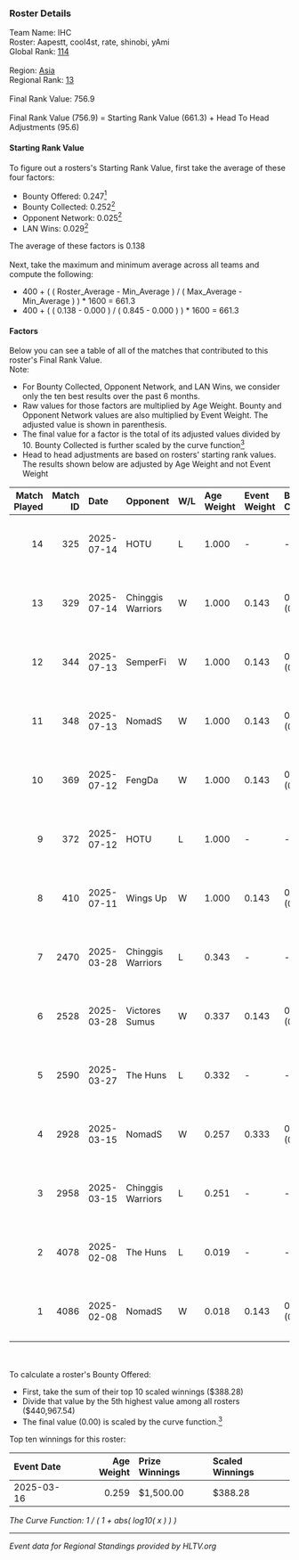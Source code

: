 ### Roster Details<br />
Team Name: IHC<br />
Roster: Aapestt, cool4st, rate, shinobi, yAmi<br />
Global Rank: [114](../../standings_global_2025_08_04.md)<br />
<br />
Region: [Asia]( ../../standings_asia_2025_08_04.md)<br />
Regional Rank: [13]( ../../standings_asia_2025_08_04.md)<br />
<br />
Final Rank Value:  756.9<br />
<br />
Final Rank Value (756.9) = Starting Rank Value (661.3) + Head To Head Adjustments (95.6)<br />

#### Starting Rank Value<br />
To figure out a rosters's Starting Rank Value, first take the average of these four factors:<br />
- Bounty Offered: 0.247[<sup>1</sup>](#table2)
- Bounty Collected: 0.252[<sup>2</sup>](#table1)
- Opponent Network: 0.025[<sup>2</sup>](#table1)
- LAN Wins: 0.029[<sup>2</sup>](#table1)

The average of these factors is 0.138<br />
<br />
Next, take the maximum and minimum average across all teams and compute the following:<br />
- 400 + ( ( Roster_Average - Min_Average ) / ( Max_Average - Min_Average ) ) * 1600 = 661.3
- 400 + ( ( 0.138 - 0.000 ) / ( 0.845 - 0.000 ) ) * 1600 = 661.3


#### Factors<br />
Below you can see a table of all of the matches that contributed to this roster's Final Rank Value.<br />
Note:<br />

- For Bounty Collected, Opponent Network, and LAN Wins, we consider only the ten best results over the past 6 months.
- Raw values for those factors are multiplied by Age Weight. Bounty and Opponent Network values are also multiplied by Event Weight. The adjusted value is shown in parenthesis.
- The final value for a factor is the total of its adjusted values divided by 10. Bounty Collected is further scaled by the curve function[<sup>3</sup>](#curveFunction)
- Head to head adjustments are based on rosters' starting rank values. The results shown below are adjusted by Age Weight and not Event Weight
<span id="table1"></span><br />


| Match Played | Match ID | Date       | Opponent          | W/L | Age Weight | Event Weight | Bounty Collected | Opponent Network | LAN Wins  | H2H Adj. | Roster                                |
| -: | -: | :- | :- | :- | :- | :- | :- | :- | :- | -: | :- |
|           14 |      325 | 2025-07-14 | HOTU              | L   | 1.000      | -            | -                | -                | -         |    -7.16 | Aapestt, cool4st, rate, shinobi, yAmi |
|           13 |      329 | 2025-07-14 | Chinggis Warriors | W   | 1.000      | 0.143        | 0.028 (0.004)    | 0.582 (0.083)    | 0 (0.000) |    25.72 | Aapestt, cool4st, rate, shinobi, yAmi |
|           12 |      344 | 2025-07-13 | SemperFi          | W   | 1.000      | 0.143        | 0.012 (0.002)    | 0.440 (0.063)    | 0 (0.000) |    18.65 | Aapestt, cool4st, rate, shinobi, yAmi |
|           11 |      348 | 2025-07-13 | NomadS            | W   | 1.000      | 0.143        | 0.013 (0.002)    | 0.220 (0.031)    | 0 (0.000) |    19.85 | Aapestt, cool4st, rate, shinobi, yAmi |
|           10 |      369 | 2025-07-12 | FengDa            | W   | 1.000      | 0.143        | 0.004 (0.001)    | 0.169 (0.024)    | 0 (0.000) |    17.07 | Aapestt, cool4st, rate, shinobi, yAmi |
|            9 |      372 | 2025-07-12 | HOTU              | L   | 1.000      | -            | -                | -                | -         |    -6.04 | Aapestt, cool4st, rate, shinobi, yAmi |
|            8 |      410 | 2025-07-11 | Wings Up          | W   | 1.000      | 0.143        | 0.009 (0.001)    | 0.191 (0.027)    | 0 (0.000) |    20.82 | Aapestt, cool4st, rate, shinobi, yAmi |
|            7 |     2470 | 2025-03-28 | Chinggis Warriors | L   | 0.343      | -            | -                | -                | -         |    -1.06 | Aapestt, cool4st, me1o, rate, shinobi |
|            6 |     2528 | 2025-03-28 | Victores Sumus    | W   | 0.337      | 0.143        | 0.001 (0.000)    | 0.031 (0.001)    | 0 (0.000) |     4.51 | Aapestt, cool4st, me1o, rate, shinobi |
|            5 |     2590 | 2025-03-27 | The Huns          | L   | 0.332      | -            | -                | -                | -         |    -1.42 | Aapestt, cool4st, me1o, rate, shinobi |
|            4 |     2928 | 2025-03-15 | NomadS            | W   | 0.257      | 0.333        | 0.013 (0.001)    | 0.220 (0.019)    | 1 (0.257) |     5.41 | Aapestt, cool4st, me1o, rate, shinobi |
|            3 |     2958 | 2025-03-15 | Chinggis Warriors | L   | 0.251      | -            | -                | -                | -         |    -0.73 | Aapestt, cool4st, me1o, rate, shinobi |
|            2 |     4078 | 2025-02-08 | The Huns          | L   | 0.019      | -            | -                | -                | -         |    -0.08 | clouden, cool4st, me1o, rate, yAmi    |
|            1 |     4086 | 2025-02-08 | NomadS            | W   | 0.018      | 0.143        | 0.000 (0.000)    | 0.000 (0.000)    | 0 (0.000) |     0.11 | clouden, cool4st, me1o, rate, yAmi    |

<br />
<span id="table2"></span><br />
To calculate a roster's Bounty Offered:<br />

- First, take the sum of their top 10 scaled winnings ($388.28)
- Divide that value by the 5th highest value among all rosters ($440,967.54)
- The final value (0.00) is scaled by the curve function.[<sup>3</sup>](#curveFunction)

Top ten winnings for this roster:<br />

| Event Date | Age Weight | Prize Winnings | Scaled Winnings |
| :- | -: | :- | :- |
| 2025-03-16 |      0.259 | $1,500.00      | $388.28         |


<span id="curveFunction"></span>_The Curve Function: 1 / ( 1 + abs( log10( x ) ) )_<br />

---
_Event data for Regional Standings provided by HLTV.org_<br />
